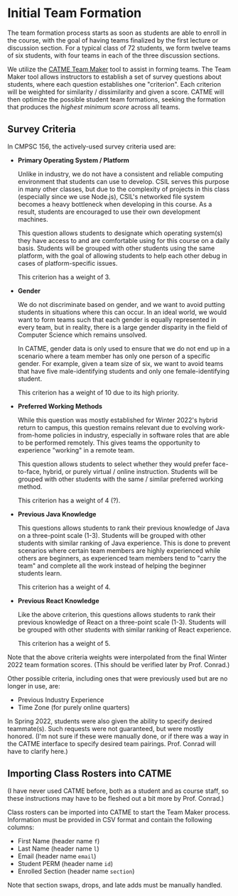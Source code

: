 # Initial Team Formation

The team formation process starts as soon as students are able to enroll in the course, with the goal of having teams finalized by the first lecture or discussion section. For a typical class of 72 students, we form twelve teams of six students, with four teams in each of the three discussion sections. 

We utilize the [CATME Team Maker](https://info.catme.org/features/team-maker/) tool to assist in forming teams. The Team Maker tool allows instructors to establish a set of survey questions about students, where each question establishes one "criterion". Each criterion will be weighted for similarity / dissimilarity and given a score. CATME will then optimize the possible student team formations, seeking the formation that produces the *highest minimum score* across all teams. 

## Survey Criteria

In CMPSC 156, the actively-used survey criteria used are:

* **Primary Operating System / Platform**

    Unlike in industry, we do not have a consistent and reliable computing environment that students can use to develop. CSIL serves this purpose in many other classes, but due to the complexity of projects in this class (especially since we use Node.js), CSIL's networked file system becomes a heavy bottleneck when developing in this course. As a result, students are encouraged to use their own development machines.

    This question allows students to designate which operating system(s) they have access to and are comfortable using for this course on a daily basis. Students will be grouped with other students using the same platform, with the goal of allowing students to help each other debug in cases of platform-specific issues.

    This criterion has a weight of 3.

* **Gender**

    We do not discriminate based on gender, and we want to avoid putting students in situations where this can occur. In an ideal world, we would want to form teams such that each gender is equally represented in every team, but in reality, there is a large gender disparity in the field of Computer Science which remains unsolved.

    In CATME, gender data is only used to ensure that we do not end up in a scenario where a team member has only one person of a specific gender. For example, given a team size of six, we want to avoid teams that have five male-identifying students and only one female-identifying student.

    This criterion has a weight of 10 due to its high priority.

* **Preferred Working Methods**

    While this question was mostly established for Winter 2022's hybrid return to campus, this question remains relevant due to evolving work-from-home policies in industry, especially in software roles that are able to be performed remotely. This gives teams the opportunity to experience "working" in a remote team.

    This question allows students to select whether they would prefer face-to-face, hybrid, or purely virtual / online instruction. Students will be grouped with other students with the same / similar preferred working method.

    This criterion has a weight of 4 (?).

* **Previous Java Knowledge**

    This questions allows students to rank their previous knowledge of Java on a three-point scale (1-3). Students will be grouped with other students with similar ranking of Java experience. This is done to prevent scenarios where certain team members are highly experienced while others are beginners, as experienced team members tend to "carry the team" and complete all the work instead of helping the beginner students learn.

    This criterion has a weight of 4. 

* **Previous React Knowledge**

    Like the above criterion, this questions allows students to rank their previous knowledge of React on a three-point scale (1-3). Students will be grouped with other students with similar ranking of React experience.

    This criterion has a weight of 5. 

Note that the above criteria weights were interpolated from the final Winter 2022 team formation scores. (This should be verified later by Prof. Conrad.)

Other possible criteria, including ones that were previously used but are no longer in use, are:

* Previous Industry Experience
* Time Zone (for purely online quarters)

In Spring 2022, students were also given the ability to specify desired teammate(s). Such requests were not guaranteed, but were mostly honored. (I'm not sure if these were manually done, or if there was a way in the CATME interface to specify desired team pairings. Prof. Conrad will have to clarify here.)

## Importing Class Rosters into CATME

(I have never used CATME before, both as a student and as course staff, so these instructions may have to be fleshed out a bit more by Prof. Conrad.)

Class rosters can be imported into CATME to start the Team Maker process. Information must be provided in CSV format and contain the following columns:

* First Name (header name `f`)
* Last Name (header name `l`)
* Email (header name `email`)
* Student PERM (header name `id`)
* Enrolled Section (header name `section`)

Note that section swaps, drops, and late adds must be manually handled. 
